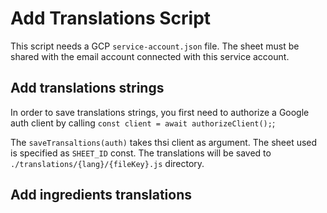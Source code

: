 # Add Translations Script

This script needs a GCP `service-account.json` file.
The sheet must be shared with the email account connected with this service account.

## Add translations strings

In order to save translations strings, you first need to authorize a Google auth client by calling `const client = await authorizeClient();`;

The `saveTransaltions(auth)` takes thsi client as argument.
The sheet used is specified as `SHEET_ID` const.
The translations will be saved to `./translations/{lang}/{fileKey}.js` directory.

## Add ingredients translations
